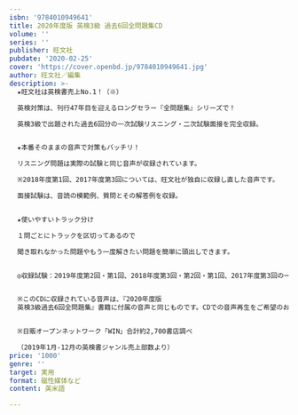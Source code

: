 ```yaml
---
isbn: '9784010949641'
title: 2020年度版 英検3級 過去6回全問題集CD
volume: ''
series: ''
publisher: 旺文社
pubdate: '2020-02-25'
cover: 'https://cover.openbd.jp/9784010949641.jpg'
author: 旺文社／編集
description: >-
  ★旺文社は英検書売上No.1！（※）

  英検対策は、刊行47年目を迎えるロングセラー『全問題集』シリーズで！

  英検3級で出題された過去6回分の一次試験リスニング・二次試験面接を完全収録。


  ★本番そのままの音声で対策もバッチリ！

  リスニング問題は実際の試験と同じ音声が収録されています。

  ※2018年度第1回、2017年度第3回については、旺文社が独自に収録し直した音声です。

  面接試験は、音読の模範例、質問とその解答例を収録。


  ★使いやすいトラック分け

  １問ごとにトラックを区切ってあるので

  聞き取れなかった問題やもう一度解きたい問題を簡単に頭出しできます。


  ◎収録試験：2019年度第2回・第1回、2018年度第3回・第2回・第1回、2017年度第3回の一次試験リスニング・二次試験面接


  ※このCDに収録されている音声は、『2020年度版
  英検3級過去6回全問題集』書籍に付属の音声と同じものです。CDでの音声再生をご希望のお客様のみ、このCDをご購入ください。


  ※日販オープンネットワーク「WIN」合計約2,700書店調べ

  （2019年1月-12月の英検書ジャンル売上部数より）
price: '1000'
genre: ''
target: 実用
format: 磁性媒体など
content: 英米語

---
```

